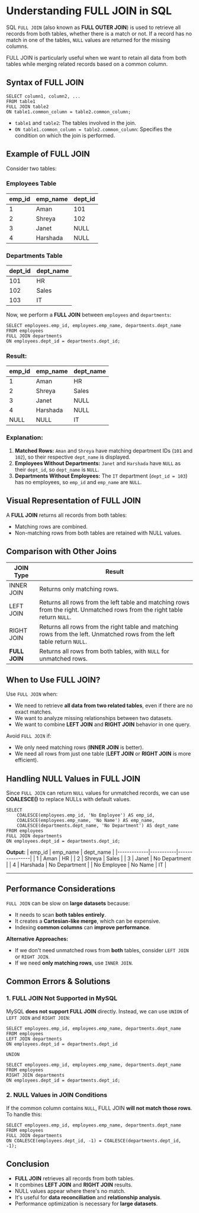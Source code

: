 # Understanding FULL JOIN in SQL
SQL `FULL JOIN` (also known as **FULL OUTER JOIN**) is used to retrieve all records from both tables, whether there is a match or not. If a record has no match in one of the tables, `NULL` values are returned for the missing columns.

FULL JOIN is particularly useful when we want to retain all data from both tables while merging related records based on a common column.

## Syntax of FULL JOIN
```
SELECT column1, column2, ...
FROM table1
FULL JOIN table2
ON table1.common_column = table2.common_column;
```
- `table1` and `table2`: The tables involved in the join.
- `ON table1.common_column = table2.common_column`: Specifies the condition on which the join is performed.

## Example of FULL JOIN
Consider two tables:

### **Employees Table**
| emp_id | emp_name | dept_id |
|--------|---------|---------|
| 1      | Aman   | 101     |
| 2      | Shreya     | 102     |
| 3      | Janet | NULL    |
| 4      | Harshada   | NULL    |

### **Departments Table**
| dept_id | dept_name  |
|---------|-----------|
| 101     | HR        |
| 102     | Sales     |
| 103     | IT        |

Now, we perform a **FULL JOIN** between `employees` and `departments`:

```
SELECT employees.emp_id, employees.emp_name, departments.dept_name
FROM employees
FULL JOIN departments
ON employees.dept_id = departments.dept_id;
```

### **Result:**
| emp_id | emp_name | dept_name |
|--------|---------|-----------|
| 1      | Aman   | HR        |
| 2      | Shreya     | Sales     |
| 3      | Janet | NULL      |
| 4      | Harshada   | NULL      |
| NULL   | NULL    | IT        |

### **Explanation:**
1. **Matched Rows:** `Aman` and `Shreya` have matching department IDs (`101` and `102`), so their respective `dept_name` is displayed.
2. **Employees Without Departments:** `Janet` and `Harshada` have `NULL` as their `dept_id`, so `dept_name` is `NULL`.
3. **Departments Without Employees:** The `IT` department (`dept_id = 103`) has no employees, so `emp_id` and `emp_name` are `NULL`.

## Visual Representation of FULL JOIN
A **FULL JOIN** returns all records from both tables:
- Matching rows are combined.
- Non-matching rows from both tables are retained with NULL values.

## Comparison with Other Joins
| JOIN Type    | Result |
|-------------|--------|
| INNER JOIN  | Returns only matching rows. |
| LEFT JOIN   | Returns all rows from the left table and matching rows from the right. Unmatched rows from the right table return `NULL`. |
| RIGHT JOIN  | Returns all rows from the right table and matching rows from the left. Unmatched rows from the left table return `NULL`. |
| **FULL JOIN** | Returns all rows from both tables, with `NULL` for unmatched rows. |

## When to Use FULL JOIN?
Use `FULL JOIN` when:
- We need to retrieve **all data from two related tables**, even if there are no exact matches.
- We want to analyze missing relationships between two datasets.
- We want to combine **LEFT JOIN** and **RIGHT JOIN** behavior in one query.

Avoid `FULL JOIN` if:
- We only need matching rows (**INNER JOIN** is better).
- We need all rows from just one table (**LEFT JOIN** or **RIGHT JOIN** is more efficient).

## Handling NULL Values in FULL JOIN
Since `FULL JOIN` can return `NULL` values for unmatched records, we can use **COALESCE()** to replace NULLs with default values.

```
SELECT 
    COALESCE(employees.emp_id, 'No Employee') AS emp_id,
    COALESCE(employees.emp_name, 'No Name') AS emp_name,
    COALESCE(departments.dept_name, 'No Department') AS dept_name
FROM employees
FULL JOIN departments
ON employees.dept_id = departments.dept_id;
```

**Output:**
| emp_id       | emp_name   | dept_name       |
|-------------|-----------|----------------|
| 1           | Aman     | HR             |
| 2           | Shreya       | Sales          |
| 3           | Janet   | No Department  |
| 4           | Harshada     | No Department  |
| No Employee | No Name   | IT             |

---

## Performance Considerations
`FULL JOIN` can be slow on **large datasets** because:
- It needs to scan **both tables entirely**.
- It creates a **Cartesian-like merge**, which can be expensive.
- Indexing **common columns** can **improve performance**.

**Alternative Approaches:**
- If we don't need unmatched rows from **both** tables, consider `LEFT JOIN` or `RIGHT JOIN`.
- If we need **only matching rows**, use `INNER JOIN`.

## Common Errors & Solutions
### 1. FULL JOIN Not Supported in MySQL
MySQL **does not support FULL JOIN** directly. Instead, we can use `UNION` of `LEFT JOIN` and `RIGHT JOIN`:

```
SELECT employees.emp_id, employees.emp_name, departments.dept_name
FROM employees
LEFT JOIN departments
ON employees.dept_id = departments.dept_id

UNION

SELECT employees.emp_id, employees.emp_name, departments.dept_name
FROM employees
RIGHT JOIN departments
ON employees.dept_id = departments.dept_id;
```

### 2. NULL Values in JOIN Conditions
If the common column contains `NULL`, FULL JOIN **will not match those rows**. To handle this:

```
SELECT employees.emp_id, employees.emp_name, departments.dept_name
FROM employees
FULL JOIN departments
ON COALESCE(employees.dept_id, -1) = COALESCE(departments.dept_id, -1);
```

## Conclusion
* **FULL JOIN** retrieves all records from both tables.  
* It combines **LEFT JOIN** and **RIGHT JOIN** results.  
* NULL values appear where there's no match.  
* It's useful for **data reconciliation** and **relationship analysis**.
* Performance optimization is necessary for **large datasets**.